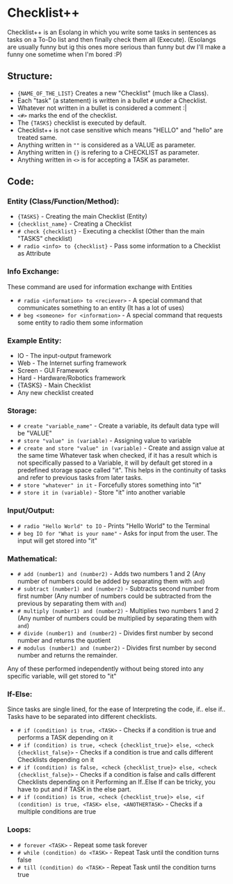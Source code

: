 # Checklist++
Checklist++ is an Esolang in which you write some tasks in sentences as tasks on a To-Do list and then finally check them all (Execute).
(Esolangs are usually funny but ig this ones more serious than funny but dw I'll make a funny one sometime when I'm bored :P)

## Structure:
- `{NAME_OF_THE_LIST}` Creates a new "Checklist" (much like a Class).
- Each "task" (a statement) is written in a bullet `#` under a Checklist.
- Whatever not written in a bullet is considered a comment :|
- `<#>` marks the end of the checklist.
- The `{TASKS}` checklist is executed by default.
- Checklist++ is not case sensitive which means "HELLO" and "hello" are treated same.
- Anything written in `""` is considered as a VALUE as parameter.
- Anything written in `{}` is refering to a CHECKLIST as parameter.
- Anything written in `<>` is for accepting a TASK as parameter.

## Code:
### Entity (Class/Function/Method):
- `{TASKS}` - Creating the main Checklist (Entity)
- `{checklist_name}` - Creating a Checklist
- `# check {checklist}` - Executing a checklist (Other than the main "TASKS" checklist)
- `# radio <info> to {checklist}` - Pass some information to a Checklist as Attribute

### Info Exchange:
These command are used for information exchange with Entities
- `# radio <information> to <reciever>` - A special command that communicates something to an entity (It has a lot of uses)
- `# beg <someone> for <information>` - A special command that requests some entity to radio them some information
  
### Example Entity:
- IO - The input-output framework
- Web - The Internet surfing framework
- Screen - GUI Framework
- Hard - Hardware/Robotics framework
- {TASKS} - Main Checklist
- Any new checklist created

### Storage:
- `# create "variable_name"` - Create a variable, its default data type will be "VALUE"
- `# store "value" in (variable)` - Assigning value to variable
- `# create and store "value" in (variable)` - Create and assign value at the same time
Whatever task when checked, if it has a result which is not specifically passed to a Variable, it will by default get stored in a predefined storage space called "it". This helps in the continuity of tasks and refer to previous tasks from later tasks.
- `# store "whatever" in it` - Forcefully stores something into "it"
- `# store it in (variable)` - Store "it" into another variable

### Input/Output:
- `# radio "Hello World" to IO` - Prints "Hello World" to the Terminal
- `# beg IO for "What is your name"` - Asks for input from the user. The input will get stored into "it"

### Mathematical:
- `# add (number1) and (number2)` - Adds two numbers 1 and 2 (Any number of numbers could be added by separating them with `and`)
- `# subtract (number1) and (number2)` - Subtracts second number from first number (Any number of numbers could be subtracted from the previous by separating them with `and`)
- `# multiply (number1) and (number2)` - Multiplies two numbers 1 and 2 (Any number of numbers could be multiplied by separating them with `and`)
- `# divide (number1) and (number2)` - Divides first number by second number and returns the quotient
- `# modulus (number1) and (number2)` - Divides first number by second number and returns the remainder.

Any of these performed independently without being stored into any specific variable, will get stored to "it"

### If-Else:
Since tasks are single lined, for the ease of Interpreting the code, if.. else if.. Tasks have to be separated into different checklists.
- `# if (condition) is true, <TASK>` - Checks if a condition is true and performs a TASK depending on it
- `# if (condition) is true, <check {checklist_true}> else, <check {checklist_false}>` - Checks if a condition is true and calls different Checklists depending on it
- `# if (condition) is false, <check {checklist_true}> else, <check {checklist_false}>` - Checks if a condition is false and calls different Checklists depending on it
Performing an If..Else If can be tricky, you have to put and if TASK in the else part.
- `# if (condition) is true, <check {checklist_true}> else, <if (condition) is true, <TASK> else, <ANOTHERTASK>` - Checks if a multiple conditions are true

### Loops:
- `# forever <TASK>` - Repeat some task forever
- `# while (condition) do <TASK>` - Repeat Task until the condition turns false
- `# till (condition) do <TASK>` - Repeat Task until the condition turns true
